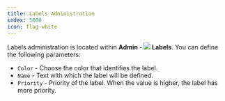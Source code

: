 ```yaml
---
title: Labels Administration
index: 5000
icon: flag-white
---
```

Labels administration is located within **Admin - <img src="/static/images/icons/flag-white.svg" /> Labels**.
You can define the following parameters:

- `Color` - Choose the color that identifies the label.
- `Name` - Text with which the label will be defined.
- `Priority` - Priority of the label. When the value is higher, the label has more priority.
